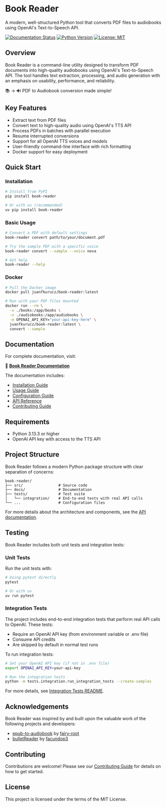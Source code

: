 # Book Reader

A modern, well-structured Python tool that converts PDF files to audiobooks using OpenAI's Text-to-Speech API.

[![Documentation Status](https://img.shields.io/badge/docs-latest-brightgreen.svg)](https://juanfkurucz.github.io/book-reader/)
[![Python Version](https://img.shields.io/badge/python-3.13.3-blue.svg)](https://www.python.org/downloads/)
[![License: MIT](https://img.shields.io/badge/License-MIT-yellow.svg)](https://opensource.org/licenses/MIT)

## Overview

Book Reader is a command-line utility designed to transform PDF documents into high-quality audiobooks using OpenAI's Text-to-Speech API. The tool handles text extraction, processing, and audio generation with an emphasis on usability, performance, and reliability.

📚 → 🔊 PDF to Audiobook conversion made simple!

## Key Features

- Extract text from PDF files
- Convert text to high-quality audio using OpenAI's TTS API
- Process PDFs in batches with parallel execution
- Resume interrupted conversions
- Support for all OpenAI TTS voices and models
- User-friendly command-line interface with rich formatting
- Docker support for easy deployment

## Quick Start

### Installation

```bash
# Install from PyPI
pip install book-reader

# Or with uv (recommended)
uv pip install book-reader
```

### Basic Usage

```bash
# Convert a PDF with default settings
book-reader convert path/to/your/document.pdf

# Try the sample PDF with a specific voice
book-reader convert --sample --voice nova

# Get help
book-reader --help
```

### Docker

```bash
# Pull the Docker image
docker pull juanfkurucz/book-reader:latest

# Run with your PDF files mounted
docker run --rm \
  -v ./books:/app/books \
  -v ./audiobooks:/app/audiobooks \
  -e OPENAI_API_KEY="your-api-key-here" \
  juanfkurucz/book-reader:latest \
  convert --sample
```

## Documentation

For complete documentation, visit:

📖 **[Book Reader Documentation](https://juanfkurucz.github.io/book-reader/)**

The documentation includes:
- [Installation Guide](https://juanfkurucz.github.io/book-reader/installation/)
- [Usage Guide](https://juanfkurucz.github.io/book-reader/usage/)
- [Configuration Guide](https://juanfkurucz.github.io/book-reader/configuration/)
- [API Reference](https://juanfkurucz.github.io/book-reader/api/)
- [Contributing Guide](https://juanfkurucz.github.io/book-reader/contributing/)

## Requirements

- Python 3.13.3 or higher
- OpenAI API key with access to the TTS API

## Project Structure

Book Reader follows a modern Python package structure with clear separation of concerns:

```
book-reader/
├── src/                # Source code
├── docs/               # Documentation
├── tests/              # Test suite
│   └── integration/    # End-to-end tests with real API calls
└── ...                 # Configuration files
```

For more details about the architecture and components, see the [API documentation](https://juanfkurucz.github.io/book-reader/api/).

## Testing

Book Reader includes both unit tests and integration tests:

### Unit Tests

Run the unit tests with:

```bash
# Using pytest directly
pytest

# Or with uv
uv run pytest
```

### Integration Tests

The project includes end-to-end integration tests that perform real API calls to OpenAI. These tests:
- Require an OpenAI API key (from environment variable or .env file)
- Consume API credits
- Are skipped by default in normal test runs

To run integration tests:

```bash
# Set your OpenAI API key (if not in .env file)
export OPENAI_API_KEY=your-api-key

# Run the integration tests
python -m tests.integration.run_integration_tests --create-samples
```

For more details, see [Integration Tests README](tests/integration/README.md).

## Acknowledgements

Book Reader was inspired by and built upon the valuable work of the following projects and developers:

- [epub-to-audiobook](https://github.com/fairy-root/epub-to-audiobook) by [fairy-root](https://github.com/fairy-root)
- [bulletReader](https://github.com/facundop3/bulletReader) by [facundop3](https://github.com/facundop3)

## Contributing

Contributions are welcome! Please see our [Contributing Guide](https://juanfkurucz.github.io/book-reader/contributing/) for details on how to get started.

## License

This project is licensed under the terms of the MIT License.
